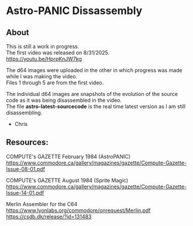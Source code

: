 # Astro-PANIC Dissassembly
## About
This is still a work in progress.  
The first video was released on 8/31/2025.  
https://youtu.be/HprpKnJW7kg


The d64 images were uploaded in the other in which progress was made while I was making the video.  
Files 1 through 5 are from the first video.


The individual d64 images are snapshots of the evolution of the source code as it was being disassembled in the video.  
The file **astro-latest-sourcecode** is the real time latest version as I am still disassembling.

- Chris


## Resources:
COMPUTE's GAZETTE February 1984 (AstroPANIC)  
https://www.commodore.ca/gallery/magazines/gazette/Compute-Gazette-Issue-08-01.pdf

COMPUTE's GAZETTE August 1984 (Sprite Magic)  
https://www.commodore.ca/gallery/magazines/gazette/Compute-Gazette-Issue-14-01.pdf

Merlin Assembler for the C64  
https://www.lyonlabs.org/commodore/onrequest/Merlin.pdf  
https://csdb.dk/release/?id=131483

